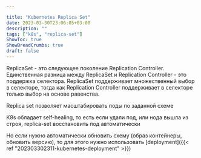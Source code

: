 ```yaml
---

title: "Kubernetes Replica Set"
date: 2023-03-30T23:06:05+03:00
description: ""
tags: ["k8s", "replica-set"]
ShowToc: true
ShowBreadCrumbs: true
draft: false
---
```


ReplicaSet - это следующее поколение Replication Controller. Единственная разница между ReplicaSet и Replication Controller - это поддержка селектора. ReplicaSet поддерживает множественный выбор в селекторе, тогда как Replication Controller поддерживает в селекторе только выбор на основе равенства.

Replica set позволяет масштабировать поды по заданной схеме

K8s обладает self-healing, то есть если удали под, или нода вышла из строя, replica-set восстановить под автоматически

Но если нужно автоматически обновить схему (образ контейнеры, обновить версию),
то для этого нужно использовать [deployment]({{< ref "202303302311-kubernetes-deployment" >}})
